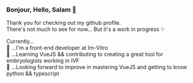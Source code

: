 ### Bonjour, Hello, Salam 👋

Thank you for checking out my github profile.  
There's not much to see for now... But it's a work in progress ✨

Currently...  
🔭 ...I'm a front-end developer at Im-Vitro  
🌱 ...Learning VueJS && contributing to creating a great tool for embryologists working in IVF  
🎯 ...Looking forward to improve in mastering VueJS and getting to know python && typescript  
